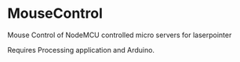 # MouseControl

Mouse Control of NodeMCU controlled micro servers for laserpointer

Requires Processing application and Arduino.
